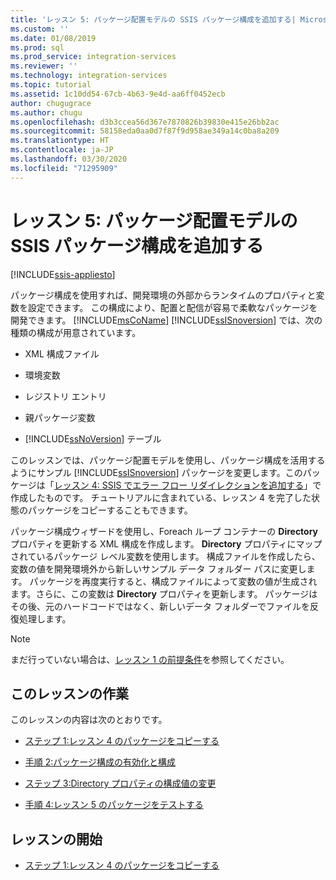 ```yaml
---
title: 'レッスン 5: パッケージ配置モデルの SSIS パッケージ構成を追加する| Microsoft Docs'
ms.custom: ''
ms.date: 01/08/2019
ms.prod: sql
ms.prod_service: integration-services
ms.reviewer: ''
ms.technology: integration-services
ms.topic: tutorial
ms.assetid: 1c10dd54-67cb-4b63-9e4d-aa6ff0452ecb
author: chugugrace
ms.author: chugu
ms.openlocfilehash: d3b3ccea56d367e7870826b39830e415e26bb2ac
ms.sourcegitcommit: 58158eda0aa0d7f87f9d958ae349a14c0ba8a209
ms.translationtype: HT
ms.contentlocale: ja-JP
ms.lasthandoff: 03/30/2020
ms.locfileid: "71295909"
---
```

# <a name="lesson-5-add-ssis-package-configurations-for-the-package-deployment-model"></a>レッスン 5: パッケージ配置モデルの SSIS パッケージ構成を追加する

[!INCLUDE[ssis-appliesto](../includes/ssis-appliesto-ssvrpluslinux-asdb-asdw-xxx.md)]



パッケージ構成を使用すれば、開発環境の外部からランタイムのプロパティと変数を設定できます。 この構成により、配置と配信が容易で柔軟なパッケージを開発できます。 [!INCLUDE[msCoName](../includes/msconame-md.md)] [!INCLUDE[ssISnoversion](../includes/ssisnoversion-md.md)] では、次の種類の構成が用意されています。  
  
-   XML 構成ファイル  
  
-   環境変数  
  
-   レジストリ エントリ  
  
-   親パッケージ変数  
  
-   [!INCLUDE[ssNoVersion](../includes/ssnoversion-md.md)] テーブル  
  
このレッスンでは、パッケージ配置モデルを使用し、パッケージ構成を活用するようにサンプル [!INCLUDE[ssISnoversion](../includes/ssisnoversion-md.md)] パッケージを変更します。このパッケージは「[レッスン 4: SSIS でエラー フロー リダイレクションを追加する](../integration-services/lesson-4-add-error-flow-redirection-with-ssis.md)」で作成したものです。 チュートリアルに含まれている、レッスン 4 を完了した状態のパッケージをコピーすることもできます。 

パッケージ構成ウィザードを使用し、Foreach ループ コンテナーの **Directory** プロパティを更新する XML 構成を作成します。 **Directory** プロパティにマップされているパッケージ レベル変数を使用します。 構成ファイルを作成したら、変数の値を開発環境外から新しいサンプル データ フォルダー パスに変更します。 パッケージを再度実行すると、構成ファイルによって変数の値が生成されます。さらに、この変数は **Directory** プロパティを更新します。 パッケージはその後、元のハードコードではなく、新しいデータ フォルダーでファイルを反復処理します。  
  
> [!NOTE]
> まだ行っていない場合は、[レッスン 1 の前提条件](../integration-services/lesson-1-create-a-project-and-basic-package-with-ssis.md#prerequisites)を参照してください。
  
## <a name="lesson-tasks"></a>このレッスンの作業  
このレッスンの内容は次のとおりです。  
  
-   [ステップ 1:レッスン 4 のパッケージをコピーする](../integration-services/lesson-5-1-copying-the-lesson-4-package.md)  
  
-   [手順 2:パッケージ構成の有効化と構成](../integration-services/lesson-5-2-enabling-and-configuring-package-configurations.md)  
  
-   [ステップ 3:Directory プロパティの構成値の変更](../integration-services/lesson-5-3-modifying-the-directory-property-configuration-value.md)  
  
-   [手順 4:レッスン 5 のパッケージをテストする](../integration-services/lesson-5-4-testing-the-lesson-5-tutorial-package.md)  
  
## <a name="start-the-lesson"></a>レッスンの開始  
  
-   [ステップ 1:レッスン 4 のパッケージをコピーする](../integration-services/lesson-5-1-copying-the-lesson-4-package.md)  
  
  
  
